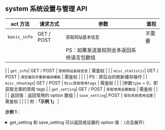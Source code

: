 ## system 系统设置与管理 API

| act 方法  | 请求方式    | 参数                                                    | 鉴权               |
| --------- | ---------- | ------------------------------------------------------- | ----------------- |
| `basic_info`| GET / POST | `获取网站基本信息`                                 | 不需要   |
|           |            | PS：如果发送鉴权则会多返回系统语言包数组
|
| `get_info`| GET / POST | `获取网站高级信息`                                     | 需鉴权   |
|
| `misc_statistic`| GET / POST | `清空缓存并重新编译模板`                                     | 需鉴权   |
|           |            | PS：即后台的刷新缓存操作
|
| `misc_showtags`| GET / POST | `Misc获取常用tags`                                     | 需鉴权   |
|           |            |参数`type` = 0，即获取文章的常用 tags
|
| `get_setting`| GET / POST | `获取常用设置数组`                                     | 需鉴权   |
|           |            | 返回值：返回常用的 option 数组
|
| `save_setting`|  POST | `保存系统常用设置`                                     | 需鉴权   |
|           |            | 附：**「示例 1」**
|

**示例 1**：

<details>
<summary>get_setting 和 save_setting 可以返回或设置的 option 值：（点击展开）</summary>

```php
$GLOBALS['setting_keys'] = array(
    'ZC_BLOG_NAME',
    'ZC_BLOG_SUBNAME',
    'ZC_BLOG_COPYRIGHT',
    'ZC_TIME_ZONE_NAME',
    'ZC_BLOG_LANGUAGEPACK',
    'ZC_API_ENABLE',
    'ZC_XMLRPC_ENABLE',
    'ZC_DEBUG_MODE',
    'ZC_DEBUG_MODE_WARNING',
    'ZC_ADDITIONAL_SECURITY',
    'ZC_USING_CDN_GUESTIP_TYPE',
    'ZC_CLOSE_SITE',
    'ZC_DISPLAY_COUNT',
    'ZC_DISPLAY_SUBCATEGORYS',
    'ZC_PAGEBAR_COUNT',
    'ZC_SEARCH_COUNT',
    'ZC_SYNTAXHIGHLIGHTER_ENABLE',
    'ZC_COMMENT_TURNOFF',
    'ZC_COMMENT_AUDIT',
    'ZC_COMMENT_REVERSE_ORDER',
    'ZC_COMMENTS_DISPLAY_COUNT',
    'ZC_COMMENT_VERIFY_ENABLE',
    'ZC_UPLOAD_FILETYPE',
    'ZC_UPLOAD_FILESIZE',
    'ZC_ARTICLE_INTRO_WITH_TEXT',
    'ZC_ARTICLE_THUMB_SWITCH',
    'ZC_ARTICLE_THUMB_TYPE',
    'ZC_ARTICLE_THUMB_WIDTH',
    'ZC_ARTICLE_THUMB_HEIGHT',
    'ZC_MANAGE_COUNT',
    'ZC_POST_BATCH_DELETE',
    'ZC_DELMEMBER_WITH_ALLDATA',
    'ZC_CATEGORY_MANAGE_LEGACY_DISPLAY',
);
```
</details>
